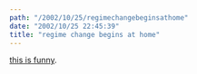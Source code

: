 ```yaml
---
path: "/2002/10/25/regimechangebeginsathome" 
date: "2002/10/25 22:45:39" 
title: "regime change begins at home" 
---
```

<p><a href="http://www.moveon.org/PAC_regimechange2/">this is funny</a>.</p>